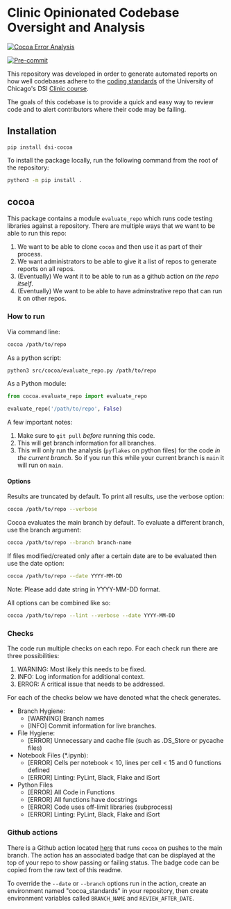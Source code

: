 # Clinic Opinionated Codebase Oversight and Analysis

[![Cocoa Error Analysis](https://github.com/dsi-clinic/cocoa/actions/workflows/error.badges.yml/badge.svg)](https://github.com/dsi-clinic/cocoa/actions/workflows/error.badges.yml)

[![Pre-commit](https://github.com/dsi-clinic/cocoa/actions/workflows/main.workflow.yml/badge.svg)](https://github.com/dsi-clinic/cocoa/actions/workflows/main.workflow.yml)

This repository was developed in order to generate automated reports on how well codebases adhere to the [coding standards](https://github.com/dsi-clinic/coding-standards) of the University of Chicago's DSI [Clinic course](https://datascience.uchicago.edu/education/data-science-clinic/).

The goals of this codebase is to provide a quick and easy way to review code and to alert contributors where their code may be failing.

## Installation

`pip install dsi-cocoa`

To install the package locally, run the following command from the root of the repository:
```bash
python3 -m pip install .
```

## cocoa

This package contains a module `evaluate_repo` which runs code testing libraries against a repository. There are multiple ways that we want to be able to run this repo:

1. We want to be able to clone `cocoa` and then use it as part of their process.
2. We want administrators to be able to give it a list of repos to generate reports on all repos.
3. (Eventually) We want it to be able to run as a github action _on the repo itself_.
4. (Eventually) We want to be able to have adminstrative repo that can run it on other repos.

### How to run

Via command line:

```bash
cocoa /path/to/repo
```

As a python script:

```bash
python3 src/cocoa/evaluate_repo.py /path/to/repo
```

As a Python module:

```python
from cocoa.evaluate_repo import evaluate_repo

evaluate_repo('/path/to/repo', False)
```

A few important notes:

1. Make sure to `git pull` _before_ running this code.
1. This will get branch information for all branches.
1. This will only run the analysis (`pyflakes` on python files) for the code _in the current branch_. So if you run this while your current branch is `main` it will run on `main`.

#### Options

Results are truncated by default. To print all results, use the verbose option:

```bash
cocoa /path/to/repo --verbose
```

Cocoa evaluates the main branch by default. To evaluate a different branch, use the branch argument:

```bash
cocoa /path/to/repo --branch branch-name
```


If files modified/created only after a certain date are to be evaluated then use the date option:

```bash
cocoa /path/to/repo --date YYYY-MM-DD
```

Note: Please add date string in YYYY-MM-DD format.

All options can be combined like so:

```bash
cocoa /path/to/repo --lint --verbose --date YYYY-MM-DD
```


### Checks

The code run multiple checks on each repo. For each check run there are three possibilities:

1. WARNING: Most likely this needs to be fixed.
1. INFO: Log information for additional context.
1. ERROR: A critical issue that needs to be addressed.

For each of the checks below we have denoted what the check generates.

- Branch Hygiene:
  - [WARNING] Branch names
  - [INFO] Commit information for live branches.
- File Hygiene:
  - [ERROR] Unnecessary and cache file (such as .DS_Store or pycache files)
- Notebook Files (\*.ipynb):
  - [ERROR] Cells per notebook < 10, lines per cell < 15 and 0 functions defined
  - [ERROR] Linting: PyLint, Black, Flake and iSort
- Python Files
  - [ERROR] All Code in Functions
  - [ERROR] All functions have docstrings
  - [ERROR] Code uses off-limit libraries (subprocess)
  - [ERROR] Linting: PyLint, Black, Flake and iSort

### Github actions

There is a Github action located [here](.github/workflows/error.badges.yml) that runs `cocoa` on pushes to the main branch. The action has an associated badge that can be displayed at the top of your repo to show passing or failing status. The badge code can be copied from the raw text of this readme.

To override the `--date` or `--branch` options run in the action, create an environment named "cocoa_standards" in your repository, then create environment variables called `BRANCH_NAME` and `REVIEW_AFTER_DATE`.